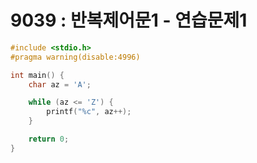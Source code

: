 # 9039 : 반복제어문1 - 연습문제1 

```c
#include <stdio.h>
#pragma warning(disable:4996)

int main() {
    char az = 'A';

    while (az <= 'Z') {
        printf("%c", az++);
    }

    return 0;
}
```
